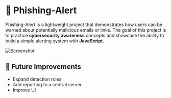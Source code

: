 # 🚨 Phishing-Alert

Phishing-Alert is a lightweight project that demonstrates how users can be warned about potentially malicious emails or links. The goal of this project is to practice **cybersecurity awareness** concepts and showcase the ability to build a simple alerting system with **JavaScript**.

![Screenshot](link-to-an-image-or-leave-blank)

## 🔮 Future Improvements
- Expand detection rules  
- Add reporting to a central server  
- Improve UI

